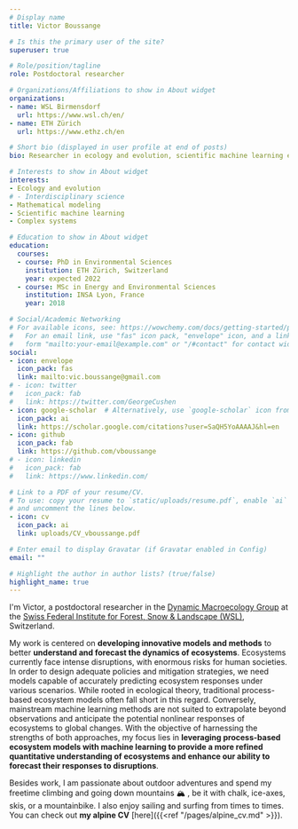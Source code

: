 ```yaml
---
# Display name
title: Victor Boussange

# Is this the primary user of the site?
superuser: true

# Role/position/tagline
role: Postdoctoral researcher

# Organizations/Affiliations to show in About widget
organizations:
- name: WSL Birmensdorf
  url: https://www.wsl.ch/en/
- name: ETH Zürich
  url: https://www.ethz.ch/en

# Short bio (displayed in user profile at end of posts)
bio: Researcher in ecology and evolution, scientific machine learning enthusiastic.

# Interests to show in About widget
interests:
- Ecology and evolution
# - Interdisciplinary science
- Mathematical modeling
- Scientific machine learning
- Complex systems

# Education to show in About widget
education:
  courses:
  - course: PhD in Environmental Sciences
    institution: ETH Zürich, Switzerland
    year: expected 2022
  - course: MSc in Energy and Environmental Sciences
    institution: INSA Lyon, France
    year: 2018

# Social/Academic Networking
# For available icons, see: https://wowchemy.com/docs/getting-started/page-builder/#icons
#   For an email link, use "fas" icon pack, "envelope" icon, and a link in the
#   form "mailto:your-email@example.com" or "/#contact" for contact widget.
social:
- icon: envelope
  icon_pack: fas
  link: mailto:vic.boussange@gmail.com
# - icon: twitter
#   icon_pack: fab
#   link: https://twitter.com/GeorgeCushen
- icon: google-scholar  # Alternatively, use `google-scholar` icon from `ai` icon pack
  icon_pack: ai
  link: https://scholar.google.com/citations?user=SaQH5YoAAAAJ&hl=en
- icon: github
  icon_pack: fab
  link: https://github.com/vboussange
# - icon: linkedin
#   icon_pack: fab
#   link: https://www.linkedin.com/

# Link to a PDF of your resume/CV.
# To use: copy your resume to `static/uploads/resume.pdf`, enable `ai` icons in `params.toml`, 
# and uncomment the lines below.
- icon: cv
  icon_pack: ai
  link: uploads/CV_vboussange.pdf

# Enter email to display Gravatar (if Gravatar enabled in Config)
email: ""

# Highlight the author in author lists? (true/false)
highlight_name: true
---
```



I'm Victor, a postdoctoral researcher in the [Dynamic Macroecology Group](https://www.wsl.ch/de/ueber-die-wsl/organisation/forschungseinheiten/landschaftsdynamik/dynamische-makrooekologie/) at the [Swiss Federal Institute for Forest, Snow & Landscape (WSL)](https://www.wsl.ch/en/index.html), Switzerland.
<br>

My work is centered on **developing innovative models and methods** to better **understand and forecast the dynamics of ecosystems**. Ecosystems currently face intense disruptions, with enormous risks for human societies. In order to design adequate policies and mitigation strategies, we need models capable of accurately predicting ecosystem responses under various scenarios. While rooted in ecological theory, traditional process-based ecosystem models often fall short in this regard. Conversely, mainstream machine learning methods are not suited to extrapolate beyond observations and anticipate the potential nonlinear responses of ecosystems to global changes. With the objective of harnessing the strengths of both approaches, my focus lies in **leveraging process-based ecosystem models with machine learning to provide a more refined quantitative understanding of ecosystems and enhance our ability to forecast their responses to disruptions**. 
<br>

Besides work, I am passionate about outdoor adventures and spend my freetime climbing and going down mountains &#x1F3D4; , be it with chalk, ice-axes, skis, or a mountainbike. I also enjoy sailing and surfing from times to times. You can check out **my alpine CV** [here]({{<ref "/pages/alpine_cv.md" >}}).

<!-- {{< icon name="download" pack="fas" >}} Download my {{< staticref "uploads/demo_resume.pdf" "newtab" >}}resumé{{< /staticref >}}. -->
